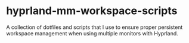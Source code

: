 # hyprland-mm-workspace-scripts
A collection of dotfiles and scripts that I use to ensure proper persistent workspace management when using multiple monitors with Hyprland.
